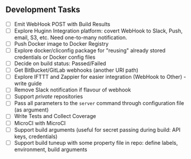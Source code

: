 ## Development Tasks

- [ ] Emit WebHook POST with Build Results
- [ ] Explore Huginn Integration platform: covert WebHook to Slack, Push, email, S3, etc. Need one-to-many notification.
- [ ] Push Docker image to Docker Registry
- [ ] Explore docker/cliconfig package for "reusing" already stored credentials or Docker config files
- [ ] Decide on build status: Passed/Failed
- [ ] Get BitBucket/GitLab webhooks (another URI path)
- [ ] Explore IFTTT and Zappier for easier integration (WebHook to Other) - write guide
- [ ] Remove Slack notification if flavour of webhook
- [ ] Support *private* repositories
- [ ] Pass all parameters to the `server` command through configuration file (as argument)
- [ ] Write Tests and Collect Coverage
- [ ] MicroCI with MicroCI
- [ ] Support build arguments (useful for secret passing during build: API keys, credentials)
- [ ] Support build tuneup with some property file in repo: define labels, environment, build arguments